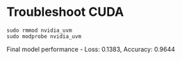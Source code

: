 # Troubleshoot CUDA

```shell
sudo rmmod nvidia_uvm
sudo modprobe nvidia_uvm
```

Final model performance - Loss: 0.1383, Accuracy: 0.9644